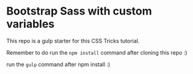 # Bootstrap Sass with custom variables

This repo is a gulp starter for this CSS Tricks tutorial. 

Remember to do run the `npm install` command after cloning this repo :) 

run the `gulp` command after npm install :)